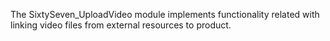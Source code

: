 The SixtySeven_UploadVideo module implements functionality related with linking video files from external resources to product.
